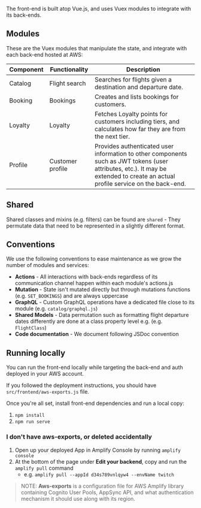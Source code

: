 
The front-end is built atop Vue.js, and uses Vuex modules to integrate with its back-ends.

## Modules

These are the Vuex modules that manipulate the state, and integrate with each back-end hosted at AWS:

Component | Functionality | Description
------------------------------------------------- | ------------------------------------------------- | ---------------------------------------------------------------------------------
Catalog | Flight search | Searches for flights given a destination and departure date.
Booking | Bookings | Creates and lists bookings for customers.
Loyalty | Loyalty | Fetches Loyalty points for customers including tiers, and calculates how far they are from the next tier.
Profile | Customer profile | Provides authenticated user information to other components such as JWT tokens (user attributes, etc.). It may be extended to create an actual profile service on the back-end.

## Shared

Shared classes and mixins (e.g. filters) can be found are `shared` - They permutate data that need to be represented in a slightly different format.

## Conventions

We use the following conventions to ease maintenance as we grow the number of modules and services:

* **Actions** - All interactions with back-ends regardless of its communication channel happen within each module's actions.js
* **Mutation** - State isn't mutated directly but through mutations functions (e.g. `SET_BOOKINGS`) and are always uppercase
* **GraphQL** - Custom GraphQL operations have a dedicated file close to its module (e.g. `catalog/graphql.js`)
* **Shared Models** - Data permutation such as formatting flight departure dates differently are done at a class property level e.g. (e.g. `FlightClass`)
* **Code documentation** - We document following JSDoc convention

## Running locally

You can run the front-end locally while targeting the back-end and auth deployed in your AWS account. 

If you followed the deployment instructions, you should have  `src/frontend/aws-exports.js` file.

Once you're all set, install front-end dependencies and run a local copy:

1. `npm install`
2. `npm run serve`

### I don't have aws-exports, or deleted accidentally

1. Open up your deployed App in Amplify Console by running `amplify console`
2. At the bottom of the page under **Edit your backend**, copy and run the `amplify pull` command
    - e.g. `amplify pull --appId d34s789vnlqyw4 --envName twitch`

> NOTE: **Aws-exports** is a configuration file for AWS Amplify library containing Cognito User Pools, AppSync  API, and what authentication mechanism it should use along with its region.
